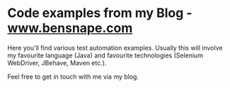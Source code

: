# Code examples from my Blog - www.bensnape.com

Here you'll find various test automation examples. Usually this will involve my favourite language (Java) and favourite technologies (Selenium WebDriver, JBehave, Maven etc.).

Feel free to get in touch with me via my blog.